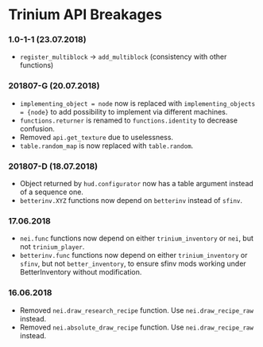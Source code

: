 # Trinium API Breakages

### 1.0-1-1 (23.07.2018)
* `register_multiblock` -> `add_multiblock` (consistency with other functions)

### 201807-G (20.07.2018)
* `implementing_object = node` now is replaced with `implementing_objects =
 {node}` to add possibility to implement via different machines.
* `functions.returner` is renamed to `functions.identity` to decrease confusion.
* Removed `api.get_texture` due to uselessness.
* `table.random_map` is now replaced with `table.random`. 

### 201807-D (18.07.2018)
* Object returned by `hud.configurator` now has a table argument instead of a
 sequence one.
* `betterinv.XYZ` functions now depend on `betterinv` instead of `sfinv`.

### 17.06.2018
* `nei.func` functions now depend on either `trinium_inventory` or `nei`, but not
 `trinium_player`.
* `betterinv.func` functions now depend on either `trinium_inventory` or `sfinv`,
 but not `better_inventory`, to ensure sfinv mods working under BetterInventory
 without modification.

### 16.06.2018
* Removed `nei.draw_research_recipe` function. Use `nei.draw_recipe_raw` instead.
* Removed `nei.absolute_draw_recipe` function. Use `nei.draw_recipe_raw` instead.
